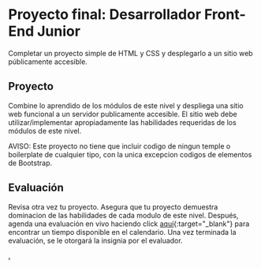 # Proyecto final: Desarrollador Front-End Junior

Completar un proyecto simple de HTML y CSS y desplegarlo a un sitio web públicamente accesible.

## Proyecto

Combine lo aprendido de los módulos de este nivel y despliega una sitio web funcional a un servidor publicamente accesible. El sitio web debe utilizar/implementar apropiadamente las habilidades requeridas de los módulos de este nivel.

AVISO: Este proyecto no tiene que incluir codigo de ningun temple o boilerplate de cualquier tipo, con la unica excepcion codigos de elementos de Bootstrap.

## Evaluación

Revisa otra vez tu proyecto. Asegura que tu proyecto demuestra dominacion de las habilidades de cada modulo de este nivel. Después, agenda una evaluación en vivo haciendo click [aquí](https://go.codex.academy/junior-fed-capstone){:target="_blank"} para encontrar un tiempo disponible en el calendario. Una vez terminada la evaluación, se le otorgará la insignia por el evaluador.

[.](level-1)